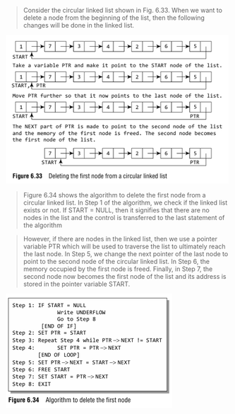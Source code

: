 
 > Consider the circular linked list shown in Fig.
6.33. When we want to delete a node from the
beginning of the list, then the following changes
will be done in the linked list. 

 ![/image/list/33.png](/image/list/33.png) 

 > Figure 6.34 shows the algorithm to delete the first node from a circular linked list. In Step 1 of
the algorithm, we check if the linked list exists or not. If START = NULL, then it signifies that there
are no nodes in the list and the control is transferred to the last statement of the algorithm 

 > However, if there are nodes in the linked list, then we use a pointer variable PTR which will be
used to traverse the list to ultimately reach the last node. In Step 5, we change the next pointer 
of the last node to point to the second node of
the circular linked list. In Step 6, the memory
occupied by the first node is freed. Finally, in
Step 7, the second node now becomes the first
node of the list and its address is stored in the
pointer variable START.
 

 ![/image/list/34.png](/image/list/34.png) 

